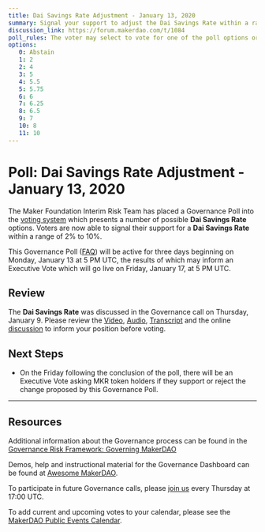 ```yaml
---
title: Dai Savings Rate Adjustment - January 13, 2020
summary: Signal your support to adjust the Dai Savings Rate within a range of 2% to 10%
discussion_link: https://forum.makerdao.com/t/1084
poll_rules: The voter may select to vote for one of the poll options or they may elect to abstain from the poll entirely
options:
   0: Abstain
   1: 2
   2: 4
   3: 5
   4: 5.5
   5: 5.75
   6: 6
   7: 6.25
   8: 6.5
   9: 7
   10: 8
   11: 10
---
```

# Poll: Dai Savings Rate Adjustment - January 13, 2020

The Maker Foundation Interim Risk Team has placed a Governance Poll into the [voting system](https://vote.makerdao.com/polling) which presents a number of possible **Dai Savings Rate** options. Voters are now able to signal their support for a **Dai Savings Rate** within a range of 2% to 10%.

This Governance Poll ([FAQ](https://community-development.makerdao.com/makerdao-scd-faqs/scd-faqs/governance)) will be active for three days beginning on Monday, January 13 at 5 PM UTC, the results of which may inform an Executive Vote which will go live on Friday, January 17, at 5 PM UTC.

## Review

The **Dai Savings Rate** was discussed in the Governance call on Thursday, January 9. Please review the [Video](https://www.youtube.com/playlist?list=PLLzkWCj8ywWNq5-90-Id6VPSsrk4OWVan), [Audio](https://soundcloud.com/makerdao/sets/governance-and-risk), [Transcript](https://community-development.makerdao.com/governance/governance-and-risk-meetings/transcripts) and the online [discussion](https://forum.makerdao.com/c/governance) to inform your position before voting.

## Next Steps

* On the Friday following the conclusion of the poll, there will be an Executive Vote asking MKR token holders if they support or reject the change proposed by this Governance Poll.

---

## Resources

Additional information about the Governance process can be found in the [Governance Risk Framework: Governing MakerDAO](https://community-development.makerdao.com/governance/governance-risk-framework)

Demos, help and instructional material for the Governance Dashboard can be found at [Awesome MakerDAO](https://awesome.makerdao.com/#voting).

To participate in future Governance calls, please [join us](https://community-development.makerdao.com/governance/governance-and-risk-meetings) every Thursday at 17:00 UTC.

To add current and upcoming votes to your calendar, please see the [MakerDAO Public Events Calendar](https://calendar.google.com/calendar/embed?src=makerdao.com_3efhm2ghipksegl009ktniomdk%40group.calendar.google.com&ctz=America%2FLos_Angeles).
